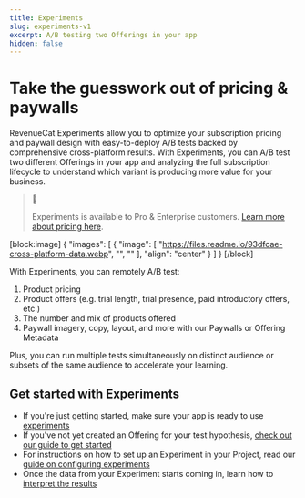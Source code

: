```yaml
---
title: Experiments
slug: experiments-v1
excerpt: A/B testing two Offerings in your app
hidden: false
---
```

# Take the guesswork out of pricing & paywalls

RevenueCat Experiments allow you to optimize your subscription pricing and paywall design with easy-to-deploy A/B tests backed by comprehensive cross-platform results. With Experiments, you can A/B test two different Offerings in your app and analyzing the full subscription lifecycle to understand which variant is producing more value for your business.

> 📘 
> 
> Experiments is available to Pro & Enterprise customers. [Learn more about pricing here](https://www.revenuecat.com/pricing/).

[block:image]
{
  "images": [
    {
      "image": [
        "https://files.readme.io/93dfcae-cross-platform-data.webp",
        "",
        ""
      ],
      "align": "center"
    }
  ]
}
[/block]


With Experiments, you can remotely A/B test:

1. Product pricing
2. Product offers (e.g. trial length, trial presence, paid introductory offers, etc.)
3. The number and mix of products offered
4. Paywall imagery, copy, layout, and more with our Paywalls or Offering Metadata

Plus, you can run multiple tests simultaneously on distinct audience or subsets of the same audience to accelerate your learning.

## Get started with Experiments

- If you're just getting started, make sure your app is ready to use [experiments ](doc:experiments-overview-v1)
- If you've not yet created an Offering for your test hypothesis, [check out our guide to get started ](doc:creating-offerings-to-test)
- For instructions on how to set up an Experiment in your Project, read our [guide on configuring experiments ](doc:configuring-experiments-v1)
- Once the data from your Experiment starts coming in, learn how to [interpret the results ](doc:experiments-results-v1)
